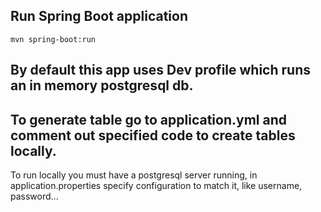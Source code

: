 ## Run Spring Boot application
```
mvn spring-boot:run
```
By default this app uses Dev profile which runs an in memory postgresql db.
---
To generate table go to application.yml and comment out specified code to create tables locally.
---
To run locally you must have a postgresql server running, in application.properties specify configuration to match it, like username, password...


